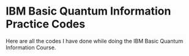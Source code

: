 # IBM Basic Quantum Information Practice Codes
Here are all the codes I have done while doing the IBM Basic Quantum Information Course.
